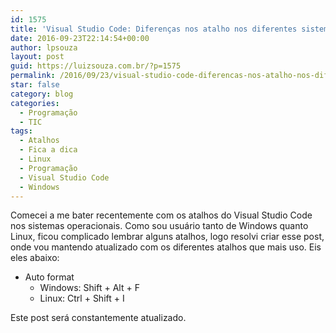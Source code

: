 ```yaml
---
id: 1575
title: 'Visual Studio Code: Diferenças nos atalho nos diferentes sistemas operacionais'
date: 2016-09-23T22:14:54+00:00
author: lpsouza
layout: post
guid: https://luizsouza.com.br/?p=1575
permalink: /2016/09/23/visual-studio-code-diferencas-nos-atalho-nos-diferentes-sistemas-operacionais/
star: false
category: blog
categories:
  - Programação
  - TIC
tags:
  - Atalhos
  - Fica a dica
  - Linux
  - Programação
  - Visual Studio Code
  - Windows
---
```

Comecei a me bater recentemente com os atalhos do Visual Studio Code nos sistemas operacionais. Como sou usuário tanto de Windows quanto Linux, ficou complicado lembrar alguns atalhos, logo resolvi criar esse post, onde vou mantendo atualizado com os diferentes atalhos que mais uso. Eis eles abaixo:

* Auto format
  * Windows: Shift + Alt + F
  * Linux: Ctrl + Shift + I

Este post será constantemente atualizado.
